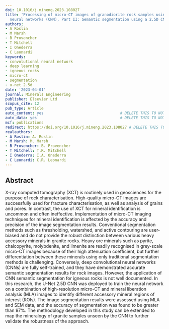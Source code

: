 ```yaml
---
doi: 10.1016/j.mineng.2023.108027
title: 'Processing of micro-CT images of granodiorite rock samples using convolutional
  neural networks (CNN), Part II: Semantic segmentation using a 2.5D CNN'
authors:
- A Roslin
- M Marsh
- B Provencher
- T Mitchell
- I Onederra
- C Leonardi
keywords:
- convolutional neural network
- deep learning
- igneous rocks
- micro-ct
- segmentation
- u-net 2.5d
date: '2023-04-01'
journal: Minerals Engineering
publisher: Elsevier Ltd
scopus_cite: 12
pub_type: Article
auto_content: yes                                  # DELETE THIS TO NOT AUTO GENERATE CONTENT
auto_data: yes                                     # DELETE THIS TO NOT AUTO GENERATE METADATA
mcf: publications
redirect: https://doi.org/10.1016/j.mineng.2023.108027 # DELETE THIS TO NOT REDIRECT
realauthors:
- A Roslin: A. Roslin
- M Marsh: M. Marsh
- B Provencher: B. Provencher
- T Mitchell: T.R. Mitchell
- I Onederra: I.A. Onederra
- C Leonardi: C.R. Leonardi
---
```



## Abstract
X-ray computed tomography (XCT) is routinely used in geosciences for the purpose of rock characterisation. High-quality micro-CT images are successfully used for fracture characterisation, as well as analysis of grains and pores. In contrast, the use of XCT for mineral identification is uncommon and often ineffective. Implementation of micro-CT imaging techniques for mineral identification is affected by the accuracy and precision of the image segmentation results. Conventional segmentation methods such as thresholding, watershed, and active contouring are user-biased and do not provide the robust distinction between various heavy accessory minerals in granite rocks. Heavy ore minerals such as pyrite, chalcopyrite, molybdenite, and ilmenite are readily recognised in grey-scale micro-CT images because of their high attenuation coefficient, but further differentiation between these minerals using only traditional segmentation methods is challenging. Conversely, deep convolutional neural networks (CNNs) are fully self-trained, and they have demonstrated accurate semantic segmentation results for rock images. However, the application of CNN semantic segmentation for igneous rocks is not well documented. In this research, the U-Net 2.5D CNN was deployed to train the neural network on a combination of high-resolution micro-CT and mineral liberation analysis (MLA) images to identify different accessory mineral regions of interest (ROIs). The image segmentation results were assessed using MLA and SEM data, and the accuracy of segmentation was found to be greater than 97%. The methodology developed in this study can be extended to map the mineralogy of granite samples unseen by the CNN to further validate the robustness of the approach.

